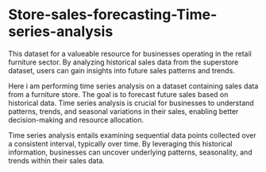 # Store-sales-forecasting-Time-series-analysis
This dataset for a valueable resource for businesses operating in the retail furniture sector. By analyzing historical sales data from the superstore dataset, users can gain insights into future sales patterns and trends.

Here i am performing time series analysis on a dataset containing sales data from a furniture store. The goal is to forecast future sales based on historical data. Time series analysis is crucial for businesses to understand patterns, trends, and seasonal variations in their sales, enabling better decision-making and resource allocation.

Time series analysis entails examining sequential data points collected over a consistent interval, typically over time. By leveraging this historical information, businesses can uncover underlying patterns, seasonality, and trends within their sales data.
